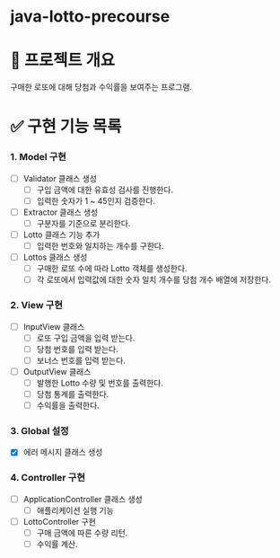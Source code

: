 # java-lotto-precourse

# 📍 프로젝트 개요

구매한 로또에 대해 당첨과 수익률을 보여주는 프로그램.

# ✅ 구현 기능 목록

### 1. Model 구현

- [ ]  Validator 클래스 생성
    - [ ]  구입 금액에 대한 유효성 검사를 진행한다.
    - [ ]  입력한 숫자가 1 ~ 45인지 검증한다.
- [ ]  Extractor 클래스 생성
    - [ ]  구분자를 기준으로 분리한다.
- [ ]  Lotto 클래스 기능 추가
    - [ ]  입력한 번호와 일치하는 개수를 구한다.
- [ ]  Lottos 클래스 생성
    - [ ]  구매한 로또 수에 따라 Lotto 객체를 생성한다.
    - [ ]  각 로또에서 입력값에 대한 숫자 일치 개수를 당첨 개수 배열에 저장한다.

### 2. View 구현

- [ ]  InputView 클래스
    - [ ]  로또 구입 금액을 입력 받는다.
    - [ ]  당첨 번호를 입력 받는다.
    - [ ]  보너스 번호를 입력 받는다.
- [ ]  OutputView 클래스
    - [ ]  발행한 Lotto 수량 및 번호를 출력한다.
    - [ ]  당첨 통계를 출력한다.
    - [ ]  수익률을 출력한다.
### 3. Global 설정
- [x] 에러 메시지 클래스 생성

### 4. Controller 구현

- [ ]  ApplicationController 클래스 생성
    - [ ]  애플리케이션 실행 기능
- [ ]  LottoController 구현
    - [ ]  구매 금액에 따른 수량 리턴.
    - [ ]  수익률 계산.